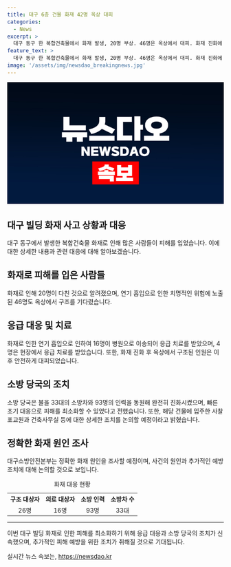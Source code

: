 ```yaml
---
title: 대구 6층 건물 화재 42명 옥상 대피
categories:
  - News
excerpt: >
  대구 동구 한 복합건축물에서 화재 발생, 20명 부상. 46명은 옥상에서 대피. 화재 진화에 소방차 33대, 인력 93명 투입. 초기 대응으로 큰 피해 방지. 건물에는 사찰 포교원과 건축사무실이 입주. 현장에서 연기흡입으로 응급 치료 받은 이들도 있으나 큰 사고 없이 진화됨. 대구소방안전본부, 화재 원인 조사 예정.
feature_text: >
  대구 동구 한 복합건축물에서 화재 발생, 20명 부상. 46명은 옥상에서 대피. 화재 진화에 소방차 33대, 인력 93명 투입. 초기 대응으로 큰 피해 방지. 건물에는 사찰 포교원과 건축사무실이 입주. 현장에서 연기흡입으로 응급 치료 받은 이들도 있으나 큰 사고 없이 진화됨. 대구소방안전본부, 화재 원인 조사 예정.
image: '/assets/img/newsdao_breakingnews.jpg'
---
```


<p><img src="/assets/img/newsdao_breakingnews.jpg" alt="pcversion 속보" /></p>

<h2 data-ke-size="size26">대구 빌딩 화재 사고 상황과 대응</h2>

<p data-ke-size="size16">대구 동구에서 발생한 복합건축물 화재로 인해 많은 사람들이 피해를 입었습니다. 이에 대한 상세한 내용과 관련 대응에 대해 알아보겠습니다.</p>

<h2 data-ke-size="size24">화재로 피해를 입은 사람들</h2>

<p data-ke-size="size16">화재로 인해 20명이 다친 것으로 알려졌으며, 연기 흡입으로 인한 치명적인 위험에 노출된 46명도 옥상에서 구조를 기다렸습니다.</p>

<h2 data-ke-size="size24">응급 대응 및 치료</h2>

<p data-ke-size="size16">화재로 인한 연기 흡입으로 인하여 16명이 병원으로 이송되어 응급 치료를 받았으며, 4명은 현장에서 응급 치료를 받았습니다. 또한, 화재 진화 후 옥상에서 구조된 인원은 이후 안전하게 대피되었습니다.</p>

<h2 data-ke-size="size24">소방 당국의 조치</h2>

<p data-ke-size="size16">소방 당국은 불을 33대의 소방차와 93명의 인력을 동원해 완전히 진화시켰으며, 빠른 초기 대응으로 피해를 최소화할 수 있었다고 전했습니다. 또한, 해당 건물에 입주한 사찰 포교원과 건축사무실 등에 대한 상세한 조치를 논의할 예정이라고 밝혔습니다.</p>

<h2 data-ke-size="size24">정확한 화재 원인 조사</h2>

<p data-ke-size="size16">대구소방안전본부는 정확한 화재 원인을 조사할 예정이며, 사건의 원인과 추가적인 예방 조치에 대해 논의할 것으로 보입니다.</p>

<table>
  <caption>화재 대응 현황</caption>
  <tr>
    <th>구조 대상자</th>
    <th>의료 대상자</th>
    <th>소방 인력</th>
    <th>소방차 수</th>
  </tr>
  <tr>
    <td style="text-align: center; height: 17px;">26명</td>
    <td style="text-align: center; height: 17px;">16명</td>
    <td style="text-align: center; height: 17px;">93명</td>
    <td style="text-align: center; height: 17px;">33대</td>
  </tr>
</table>

<hr>

<p data-ke-size="size16">이번 대구 빌딩 화재로 인한 피해를 최소화하기 위해 응급 대응과 소방 당국의 조치가 신속했으며, 추가적인 피해 예방을 위한 조치가 취해질 것으로 기대됩니다.</p>
실시간 뉴스 속보는, <a href="https://newsdao.kr" rel="dofollow">https://newsdao.kr</a>


